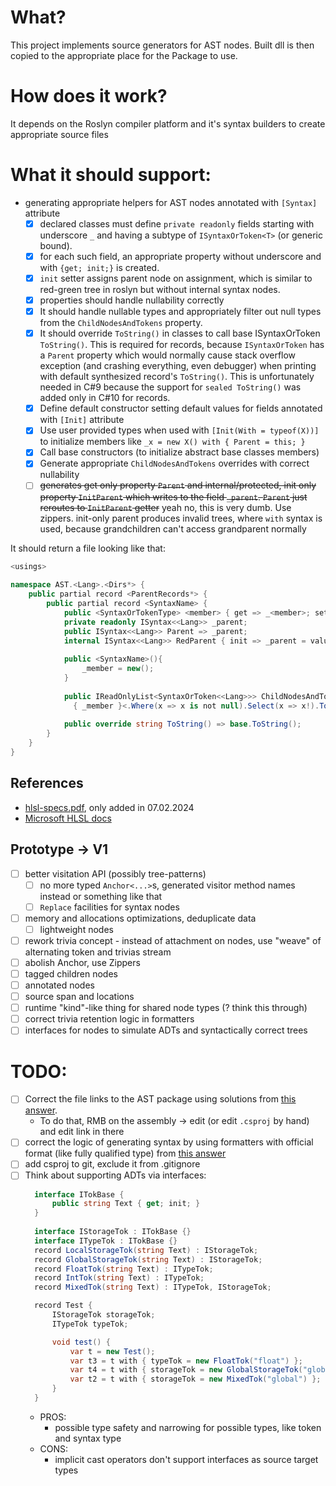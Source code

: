 # What?

This project implements source generators for AST nodes. Built dll is then copied to the appropriate place for the
Package to use.

# How does it work?

It depends on the Roslyn compiler platform and it's syntax builders to create appropriate source files

# What it should support:

- generating appropriate helpers for AST nodes annotated with `[Syntax]` attribute
    - [x] declared classes must define `private readonly` fields starting with underscore `_` and having a subtype
      of `ISyntaxOrToken<T>` (or generic bound).
    - [x] for each such field, an appropriate property without underscore and with `{get; init;}` is created.
    - [x] `init` setter assigns parent node on assignment, which is similar to red-green tree in roslyn but without
      internal syntax nodes.
    - [x] properties should handle nullability correctly
    - [x] It should handle nullable types and appropriately filter out null types from the `ChildNodesAndTokens`
      property.
    - [x] It should override `ToString()` in classes to call base ISyntaxOrToken `ToString()`. This is required for
      records, because `ISyntaxOrToken` has a `Parent` property which would normally cause stack overflow exception (and
      crashing everything, even debugger) when printing with default synthesized record's `ToString()`. This is
      unfortunately needed in C#9 because the support for `sealed ToString()` was added only in C#10 for records.
    - [x] Define default constructor setting default values for fields annotated with `[Init]` attribute
    - [x] Use user provided types when used with `[Init(With = typeof(X))]` to initialize members
      like `_x = new X() with { Parent = this; }`
    - [x] Call base constructors (to initialize abstract base classes members)
    - [x] Generate appropriate `ChildNodesAndTokens` overrides with correct nullability
    - [ ] ~~generates get only property `Parent` and internal/protected, init only property `InitParent` which writes to
      the field `_parent`. `Parent` just reroutes to `InitParent` getter~~ yeah no, this is very dumb. Use zippers.
      init-only parent produces invalid trees, where `with` syntax is used, because grandchildren can't access
      grandparent normally

It should return a file looking like that:

```csharp
<usings>
    
namespace AST.<Lang>.<Dirs*> {
    public partial record <ParentRecords*> {
        public partial record <SyntaxName> {
            public <SyntaxOrTokenType> <member> { get => _<member>; set => _<member> = value with { Parent = this }; }
            private readonly ISyntax<<Lang>> _parent;
            public ISyntax<<Lang>> Parent => _parent;
            internal ISyntax<<Lang>> RedParent { init => _parent = value }
              
            public <SyntaxName>(){
                _member = new();
            }
              
            public IReadOnlyList<SyntaxOrToken<<Lang>>> ChildNodesAndTokens => new SyntaxOrTokenList[]<?> 
              { _member }<.Where(x => x is not null).Select(x => x!).ToList>
            
            public override string ToString() => base.ToString();
        }
    }
} 
```

## References

- [hlsl-specs.pdf](https://microsoft.github.io/hlsl-specs/specs/hlsl.pdf), only added in 07.02.2024
- [Microsoft HLSL docs](https://learn.microsoft.com/en-us/windows/win32/direct3dhlsl/dx-graphics-hlsl)

## Prototype -> V1

- [ ] better visitation API (possibly tree-patterns)
    - [ ] no more typed `Anchor<...>`s, generated visitor method names instead or something like that
    - [ ] `Replace` facilities for syntax nodes
- [ ] memory and allocations optimizations, deduplicate data
    - [ ] lightweight nodes
- [ ] rework trivia concept - instead of attachment on nodes, use "weave" of alternating token and trivias stream
- [ ] abolish Anchor, use Zippers
- [ ] tagged children nodes
- [ ] annotated nodes
- [ ] source span and locations
- [ ] runtime "kind"-like thing for shared node types (? think this through)
- [ ] correct trivia retention logic in formatters
- [ ] interfaces for nodes to simulate ADTs and syntactically correct trees

# TODO:

- [ ] Correct the file links to the AST package using solutions
  from [this answer](https://stackoverflow.com/questions/1292351/including-content-files-in-csproj-that-are-outside-the-project-cone).
    - To do that, RMB on the assembly -> edit (or edit `.csproj` by hand) and edit link in there
- [ ] correct the logic of generating syntax by using formatters with official format (like fully qualified type)
  from [this answer](https://stackoverflow.com/questions/23305594/getting-the-fully-qualified-name-of-a-type-from-a-typeinfo-object/23314956#23314956)
- [ ] add csproj to git, exclude it from .gitignore
- [ ] Think about supporting ADTs via interfaces:
  ```csharp 
    interface ITokBase {
        public string Text { get; init; }
    }
    
    interface IStorageTok : ITokBase {}
    interface ITypeTok : ITokBase {}
    record LocalStorageTok(string Text) : IStorageTok;
    record GlobalStorageTok(string Text) : IStorageTok;
    record FloatTok(string Text) : ITypeTok;
    record IntTok(string Text) : ITypeTok;
    record MixedTok(string Text) : ITypeTok, IStorageTok;

    record Test {
        IStorageTok storageTok;
        ITypeTok typeTok;

        void test() {
            var t = new Test();
            var t3 = t with { typeTok = new FloatTok("float") };
            var t4 = t with { storageTok = new GlobalStorageTok("global"), typeTok = new FloatTok("float") };
            var t2 = t with { storageTok = new MixedTok("global") };
        }
    }
  ```
    - PROS:
        - possible type safety and narrowing for possible types, like token and syntax type
    - CONS:
        - implicit cast operators don't support interfaces as source target types
